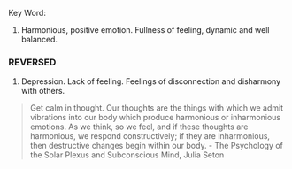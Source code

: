 Key Word: 

1) Harmonious, positive emotion. Fullness of feeling, dynamic and well balanced.


### REVERSED ###

1) Depression. Lack of feeling. Feelings of disconnection and disharmony with others.



>Get calm in thought. Our thoughts are the things with which we admit vibrations into our body which produce harmonious or inharmonious emotions. As we think, so we feel, and if these thoughts are harmonious, we respond constructively; if they are inharmonious, then destructive changes begin within our body. - The Psychology of the Solar Plexus and Subconscious Mind, Julia Seton